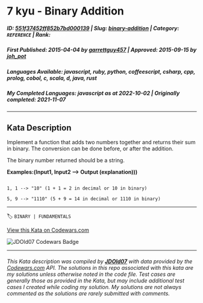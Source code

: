 # 7 kyu - Binary Addition

##### **ID**: [551f37452ff852b7bd000139](https://www.codewars.com/kata/551f37452ff852b7bd000139) | **Slug**: [binary-addition](https://www.codewars.com/kata/551f37452ff852b7bd000139) | **Category**: `REFERENCE` | **Rank**: <span style="color:white">7 kyu</span>

##### **First Published**: 2015-04-04 ***by*** [garrettguy457](https://www.codewars.com/users/garrettguy457) | **Approved**: 2015-09-15 ***by*** [joh_pot](https://www.codewars.com/users/joh_pot)

##### **Languages Available**: javascript, ruby, python, coffeescript, csharp, cpp, prolog, cobol, c, scala, d, java, rust

##### **My Completed Languages**: javascript ***as at*** 2022-10-02 | **Originally completed**: 2021-11-07

---

## Kata Description


Implement a function that adds two numbers together and returns their sum in binary. The conversion can be done before, or after the addition.



The binary number returned should be a string.



**Examples:(Input1, Input2 --> Output (explanation)))**

```

1, 1 --> "10" (1 + 1 = 2 in decimal or 10 in binary)

5, 9 --> "1110" (5 + 9 = 14 in decimal or 1110 in binary)

```



---


🏷 `BINARY | FUNDAMENTALS`


[View this Kata on Codewars.com](https://www.codewars.com/kata/551f37452ff852b7bd000139)

![](https://www.codewars.com/users/jdold07/badges/large "JDOld07 Codewars Badge")

---

###### *This Kata description was compiled by [**JDOld07**](https://tpstech.dev) with data provided by the [Codewars.com](https://www.codewars.com) API.  The solutions in this repo associated with this kata are my solutions unless otherwise noted in the code file.  Test cases are generally those as provided in the Kata, but may include additional test cases I created while coding my solution.  My solutions are not always commented as the solutions are rarely submitted with comments.*
